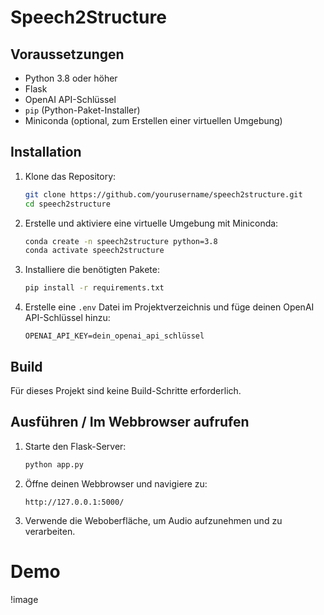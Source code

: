 # Speech2Structure

## Voraussetzungen

- Python 3.8 oder höher
- Flask
- OpenAI API-Schlüssel
- `pip` (Python-Paket-Installer)
- Miniconda (optional, zum Erstellen einer virtuellen Umgebung)

## Installation

1. Klone das Repository:
    ```sh
    git clone https://github.com/yourusername/speech2structure.git
    cd speech2structure
    ```

2. Erstelle und aktiviere eine virtuelle Umgebung mit Miniconda:
    ```sh
    conda create -n speech2structure python=3.8
    conda activate speech2structure
    ```

3. Installiere die benötigten Pakete:
    ```sh
    pip install -r requirements.txt
    ```

4. Erstelle eine `.env` Datei im Projektverzeichnis und füge deinen OpenAI API-Schlüssel hinzu:
    ```env
    OPENAI_API_KEY=dein_openai_api_schlüssel
    ```

## Build

Für dieses Projekt sind keine Build-Schritte erforderlich.

## Ausführen / Im Webbrowser aufrufen

1. Starte den Flask-Server:
    ```sh
    python app.py
    ```

2. Öffne deinen Webbrowser und navigiere zu:
    ```
    http://127.0.0.1:5000/
    ```

3. Verwende die Weboberfläche, um Audio aufzunehmen und zu verarbeiten.

# Demo
!image
